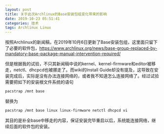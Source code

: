 ```yaml
---
layout: post
title: 关于此次Archlinux的Base安装包组变化带来的影响
date: 2019-10-23 05:51:41
categories: 技术
tags: Archlinux Linux
---
```


按照Archlinux的新闻稿，在2019年10月6日更新了Base安装包组，这里面只留下了必要的软件包，https://www.archlinux.org/news/base-group-replaced-by-mandatory-base-package-manual-intervention-required/

但是根据我的试验，不只其新闻稿中说的kernel、kernel-firmware和editor被移走，netctl、dhcpcd也被挪走了。而wiki的Install Guide却没有提及，这导致在安装完成后，实际是没有办法连接网络的，或者我不知道怎么连接网络了。经过试验需要把如下的安装根文件系统的语句

```bash
pacstrap /mnt base
```

替换为

```bash
pacstrap /mnt base linux linux-firmware netctl dhcpcd vi
```

其目的是补全base中移走的内容，保证安装完毕重启以后，系统能连接网络，继续后面的软件包的安装。
